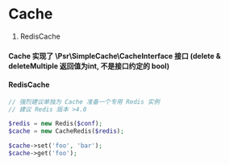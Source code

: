 # Cache

1) RedisCache

#### Cache 实现了 \Psr\SimpleCache\CacheInterface 接口 (delete & deleteMultiple 返回值为int, 不是接口约定的 bool)

 
#### RedisCache

```php
// 强烈建议单独为 Cache 准备一个专用 Redis 实例
// 建议 Redis 版本 >4.0

$redis = new Redis($conf);
$cache = new CacheRedis($redis);

$cache->set('foo', 'bar');
$cache->get('foo');
```